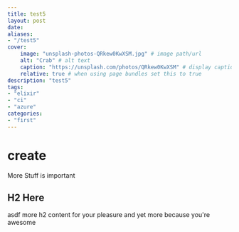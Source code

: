 ```yaml
---
title: test5
layout: post
date: 
aliases:
- "/test5"
cover:
	image: "unsplash-photos-QRkew0KwXSM.jpg" # image path/url
	alt: "Crab" # alt text
	caption: "https://unsplash.com/photos/QRkew0KwXSM" # display caption under cover
	relative: true # when using page bundles set this to true
description: "test5"
tags:
- "elixir"
- "ci"
- "azure"
categories:
- "first"
---
```


# create

More Stuff is important

## H2 Here
asdf
more h2 content for your pleasure
and yet more because you're awesome